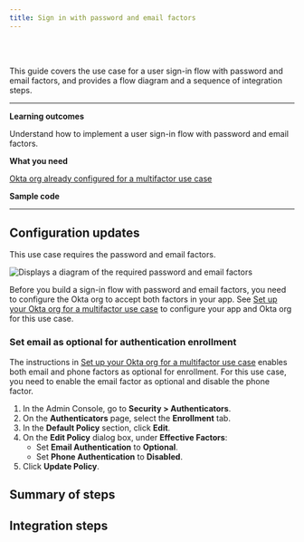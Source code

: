 ```yaml
---
title: Sign in with password and email factors
---
```


<div class="oie-embedded-sdk">

<ApiLifecycle access="ie" /><br>
<ApiLifecycle access="Limited GA" /><br>

<StackSelector class="cleaner-selector"/>

This guide covers the use case for a user sign-in flow with password and email factors, and provides a flow diagram and a sequence of integration steps.

---

**Learning outcomes**

Understand how to implement a user sign-in flow with password and email factors.

**What you need**

[Okta org already configured for a multifactor use case](/docs/guides/oie-embedded-common-org-setup/-/main/#set-up-your-okta-org-for-a-multifactor-use-case)

**Sample code**

<StackSelector snippet="samplecode" noSelector />

---

## Configuration updates

This use case requires the password and email factors.

![Displays a diagram of the required password and email factors](/img/oie-embedded-sdk/factor-password-email.png)

Before you build a sign-in flow with password and email factors, you need to configure the Okta org to accept both factors in your app. See [Set up your Okta org for a multifactor use case](/docs/guides/oie-embedded-common-org-setup/-/main/#set-up-your-okta-org-for-a-multifactor-use-case) to configure your app and Okta org for this use case.

### Set email as optional for authentication enrollment

 The instructions in [Set up your Okta org for a multifactor use case](/docs/guides/oie-embedded-common-org-setup/-/main/#set-up-your-okta-org-for-a-multifactor-use-case) enables both email and phone factors as optional for enrollment. For this use case, you need to enable the email factor as optional and disable the phone factor.

1. In the Admin Console, go to **Security > Authenticators**.
1. On the **Authenticators** page, select the **Enrollment** tab.
1. In the **Default Policy** section, click **Edit**.
1. On the **Edit Policy** dialog box, under **Effective Factors**:
   * Set **Email Authentication** to **Optional**.
   * Set **Phone Authentication** to **Disabled**.
1. Click **Update Policy**.

## Summary of steps

<StackSelector snippet="summaryofsteps" noSelector />

## Integration steps

<StackSelector snippet="integrationsteps" noSelector />

</div>
